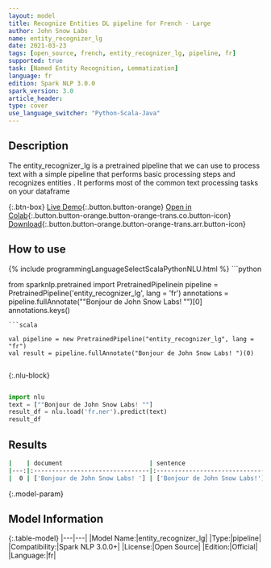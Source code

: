 ```yaml
---
layout: model
title: Recognize Entities DL pipeline for French - Large
author: John Snow Labs
name: entity_recognizer_lg
date: 2021-03-23
tags: [open_source, french, entity_recognizer_lg, pipeline, fr]
supported: true
task: [Named Entity Recognition, Lemmatization]
language: fr
edition: Spark NLP 3.0.0
spark_version: 3.0
article_header:
type: cover
use_language_switcher: "Python-Scala-Java"
---
```


## Description

The entity_recognizer_lg is a pretrained pipeline that we can use to process text with a simple pipeline that performs basic processing steps 
and recognizes entities .
It performs most of the common text processing tasks on your dataframe

{:.btn-box}
[Live Demo](https://demo.johnsnowlabs.com/public/NER_EN_18/){:.button.button-orange}
[Open in Colab](https://colab.research.google.com/github/JohnSnowLabs/spark-nlp-workshop/blob/master/tutorials/streamlit_notebooks/NER_EN.ipynb){:.button.button-orange.button-orange-trans.co.button-icon}
[Download](https://s3.amazonaws.com/auxdata.johnsnowlabs.com/public/models/entity_recognizer_lg_fr_3.0.0_3.0_1616461515226.zip){:.button.button-orange.button-orange-trans.arr.button-icon}

## How to use



<div class="tabs-box" markdown="1">
{% include programmingLanguageSelectScalaPythonNLU.html %}
```python

from sparknlp.pretrained import PretrainedPipelinein
pipeline = PretrainedPipeline('entity_recognizer_lg', lang = 'fr')
annotations =  pipeline.fullAnnotate(""Bonjour de John Snow Labs! "")[0]
annotations.keys()

```
```scala

val pipeline = new PretrainedPipeline("entity_recognizer_lg", lang = "fr")
val result = pipeline.fullAnnotate("Bonjour de John Snow Labs! ")(0)


```

{:.nlu-block}
```python

import nlu
text = [""Bonjour de John Snow Labs! ""]
result_df = nlu.load('fr.ner').predict(text)
result_df

```
</div>

## Results

```bash
|    | document                        | sentence                       | token                                      | embeddings                   | ner                                   | entities            |
|---:|:--------------------------------|:-------------------------------|:-------------------------------------------|:-----------------------------|:--------------------------------------|:--------------------|
|  0 | ['Bonjour de John Snow Labs! '] | ['Bonjour de John Snow Labs!'] | ['Bonjour', 'de', 'John', 'Snow', 'Labs!'] | [[-0.010997000150382,.,...]] | ['O', 'O', 'I-PER', 'I-PER', 'I-PER'] | ['John Snow Labs!'] |
```

{:.model-param}
## Model Information

{:.table-model}
|---|---|
|Model Name:|entity_recognizer_lg|
|Type:|pipeline|
|Compatibility:|Spark NLP 3.0.0+|
|License:|Open Source|
|Edition:|Official|
|Language:|fr|
